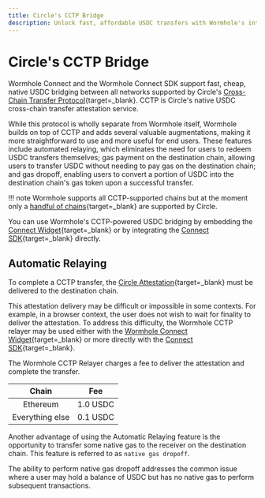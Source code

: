 ```yaml
---
title: Circle's CCTP Bridge
description: Unlock fast, affordable USDC transfers with Wormhole's integration of Circle's CCTP, featuring automatic relaying and native gas solutions.
---
```


# Circle's CCTP Bridge

Wormhole Connect and the Wormhole Connect SDK support fast, cheap, native USDC bridging between all networks supported by Circle's [Cross-Chain Transfer Protocol](https://www.circle.com/en/cross-chain-transfer-protocol){target=\_blank}. CCTP is Circle's native USDC cross-chain transfer attestation service.

While this protocol is wholly separate from Wormhole itself, Wormhole builds on top of CCTP and adds several valuable augmentations, making it more straightforward to use and more useful for end users. These features include automated relaying, which eliminates the need for users to redeem USDC transfers themselves; gas payment on the destination chain, allowing users to transfer USDC without needing to pay gas on the destination chain; and gas dropoff, enabling users to convert a portion of USDC into the destination chain's gas token upon a successful transfer.

!!! note
    Wormhole supports all CCTP-supported chains but at the moment only a [handful of chains](https://developers.circle.com/stablecoins/docs/supported-domains){target=\_blank} are supported by Circle.

You can use Wormhole's CCTP-powered USDC bridging by embedding the [Connect Widget](#){target=\_blank} or by integrating the [Connect SDK](#){target=\_blank} directly.

## Automatic Relaying

To complete a CCTP transfer, the [Circle Attestation](https://developers.circle.com/stablecoins/reference/getattestation){target=\_blank} must be delivered to the destination chain.

This attestation delivery may be difficult or impossible in some contexts. For example, in a browser context, the user does not wish to wait for finality to deliver the attestation. To address this difficulty, the Wormhole CCTP relayer may be used either with the [Wormhole Connect Widget](#){target=\_blank} or more directly with the [Connect SDK](#){target=\_blank}.

The Wormhole CCTP Relayer charges a fee to deliver the attestation and complete the transfer.

|      Chain      |       Fee       |
|:---------------:|:---------------:|
|  Ethereum       |     1.0 USDC    |
| Everything else |     0.1 USDC    |

<!-- this is maybe the intended profit margin, but definitely not the total relaying cost, needs to be reviewed -->

Another advantage of using the Automatic Relaying feature is the opportunity to transfer some native gas to the receiver on the destination chain. This feature is referred to as `native gas dropoff`.

The ability to perform native gas dropoff addresses the common issue where a user may hold a balance of USDC but has no native gas to perform subsequent transactions.

<!-- 
!!! note
    Native gas dropoff is limited to TODO 
-->